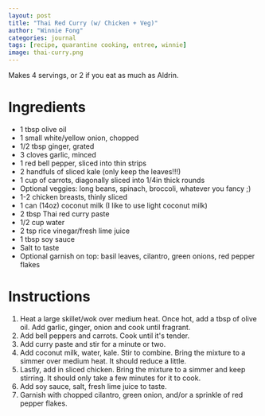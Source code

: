 ```yaml
---
layout: post
title: "Thai Red Curry (w/ Chicken + Veg)"
author: "Winnie Fong"
categories: journal
tags: [recipe, quarantine cooking, entree, winnie]
image: thai-curry.png
---
```


Makes 4 servings, or 2 if you eat as much as Aldrin.

# Ingredients
- 1 tbsp olive oil
- 1 small white/yellow onion, chopped
- 1/2 tbsp ginger, grated
- 3 cloves garlic, minced
- 1 red bell pepper, sliced into thin strips
- 2 handfuls of sliced kale (only keep the leaves!!!)
- 1 cup of carrots, diagonally sliced into 1/4in thick rounds
- Optional veggies: long beans, spinach, broccoli, whatever you fancy ;) 
- 1-2 chicken breasts, thinly sliced
- 1 can (14oz) coconut milk (I like to use light coconut milk)
- 2 tbsp Thai red curry paste
- 1/2 cup water
- 2 tsp rice vinegar/fresh lime juice
- 1 tbsp soy sauce
- Salt to taste
- Optional garnish on top: basil leaves, cilantro, green onions, red pepper flakes

# Instructions
1. Heat a large skillet/wok over medium heat. Once hot, add a tbsp of olive oil. Add garlic, ginger, onion and cook until fragrant.  
2. Add bell peppers and carrots. Cook until it's tender.
3. Add curry paste and stir for a minute or two.
4. Add coconut milk, water, kale. Stir to combine. Bring the mixture to a simmer over medium heat. It should reduce a little.
5. Lastly, add in sliced chicken. Bring the mixture to a simmer and keep stirring. It should only take a few minutes for it to cook.
6. Add soy sauce, salt, fresh lime juice to taste.
7. Garnish with chopped cilantro, green onion, and/or a sprinkle of red pepper flakes.
